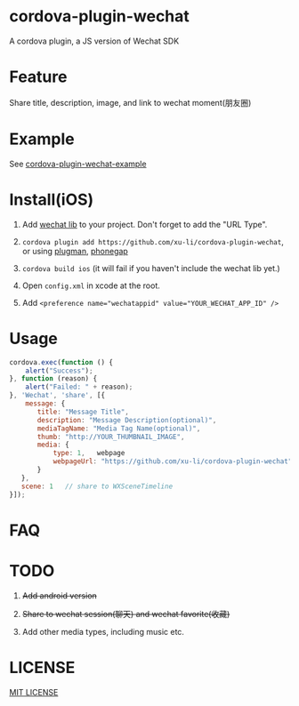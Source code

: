 cordova-plugin-wechat
===============

A cordova plugin, a JS version of Wechat SDK

Feature
===============

Share title, description, image, and link to wechat moment(朋友圈)

Example
===============

See [cordova-plugin-wechat-example](https://github.com/xu-li/cordova-plugin-wechat-example)

Install(iOS)
===============

1. Add [wechat lib](http://open.weixin.qq.com/document/gettingstart/ios/) to your project. Don't forget to add the "URL Type".

2. ```cordova plugin add https://github.com/xu-li/cordova-plugin-wechat```, or using [plugman](https://npmjs.org/package/plugman), [phonegap](https://npmjs.org/package/phonegap)

3. ```cordova build ios``` (it will fail if you haven't include the wechat lib yet.)

4. Open ```config.xml``` in xcode at the root.

5. Add ```<preference name="wechatappid" value="YOUR_WECHAT_APP_ID" />```

Usage
===============

```Javascript
cordova.exec(function () {
    alert("Success");
}, function (reason) {
    alert("Failed: " + reason);
}, 'Wechat', 'share', [{
    message: {
       title: "Message Title",
       description: "Message Description(optional)",
       mediaTagName: "Media Tag Name(optional)",
       thumb: "http://YOUR_THUMBNAIL_IMAGE",
       media: {
           type: 1,   webpage
           webpageUrl: "https://github.com/xu-li/cordova-plugin-wechat"    // webpage
       }
   },
   scene: 1   // share to WXSceneTimeline
}]);

```


FAQ
===============


TODO
===============

1. ~~Add android version~~

2. ~~Share to wechat session(聊天) and wechat favorite(收藏)~~

3. Add other media types, including music etc.

LICENSE
===============

[MIT LICENSE](http://opensource.org/licenses/MIT)
